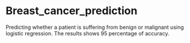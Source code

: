 # Breast_cancer_prediction
Predicting whether a patient is suffering from benign or malignant using logistic regression. The results shows 95 percentage of accuracy.
